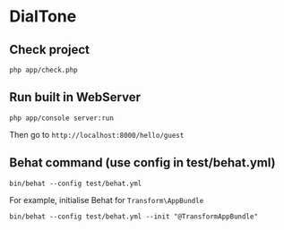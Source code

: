 # DialTone

## Check project

`php app/check.php`


## Run built in WebServer

`php app/console server:run`

Then go to `http://localhost:8000/hello/guest`


## Behat command (use config in test/behat.yml)

`bin/behat --config test/behat.yml`

For example, initialise Behat for `Transform\AppBundle`

```
bin/behat --config test/behat.yml --init "@TransformAppBundle"
```

